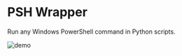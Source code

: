 # PSH Wrapper
Run any Windows PowerShell command in Python scripts.

![demo](../../wiki/demo/demo.gif)
